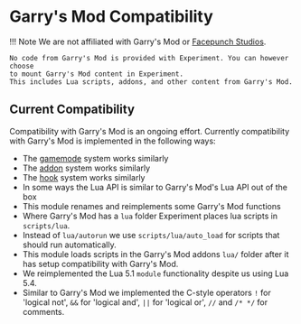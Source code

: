 # Garry's Mod Compatibility

!!! Note We are not affiliated with Garry's Mod or [Facepunch
    Studios](https://facepunch.com/).

    No code from Garry's Mod is provided with Experiment. You can however choose
    to mount Garry's Mod content in Experiment.
    This includes Lua scripts, addons, and other content from Garry's Mod.

## Current Compatibility

Compatibility with Garry's Mod is an ongoing effort. Currently compatibility
with Garry's Mod is implemented in the following ways:

- The [gamemode](../general/concepts/gamemodes.md) system works similarly
- The [addon](../general/concepts/addons.md) system works similarly
- The [hook](../general/concepts/hooks.md) system works similarly
- In some ways the Lua API is similar to Garry's Mod's Lua API out of the box
- This module renames and reimplements some Garry's Mod functions
- Where Garry's Mod has a `lua` folder Experiment places lua scripts in
  `scripts/lua`.
- Instead of `lua/autorun` we use `scripts/lua/auto_load` for scripts that should
  run automatically.
- This module loads scripts in the Garry's Mod addons `lua/` folder after it has
  setup compatibility with Garry's Mod.
- We reimplemented the Lua 5.1 `module` functionality despite us using Lua 5.4.
- Similar to Garry's Mod we implemented the C-style operators `!` for 'logical
  not', `&&` for 'logical and', `||` for 'logical or', `//` and `/* */` for
  comments.
